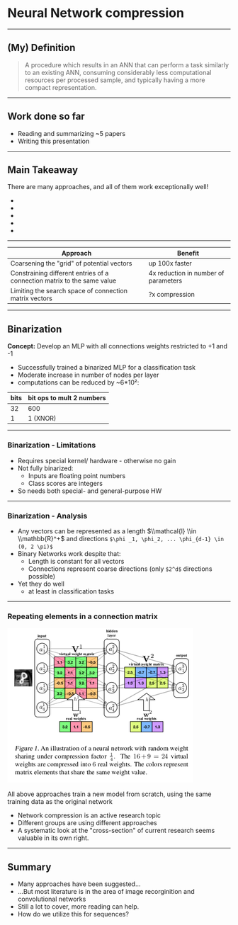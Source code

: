 # Neural Network compression

---

## (My) Definition
> A procedure which results in an ANN that can perform a task similarly to an existing ANN, consuming considerably less computational resources per processed sample, and typically having a more compact representation.

---

## Work done so far
* Reading and summarizing ~5 papers
* Writing this presentation

---

## Main Takeaway
There are many approaches, and all of them work exceptionally well!
 
*  <!-- .element: style="color: #202020;" -->
*  <!-- .element: style="color: #202020;" -->
*  <!-- .element: style="color: #202020;" -->
*  <!-- .element: style="color: #202020;" -->
*  <!-- .element: style="color: #202020;" -->


---


| Approach | Benefit |
| --- | --- |
| Coarsening the "grid" of potential vectors  | up 100x faster |
| Constraining different entries of a connection matrix to the same value | 4x reduction in number of parameters |
| Limiting the search space of connection matrix vectors |  ?x compression | 


---


## Binarization
**Concept:**  Develop an MLP with all connections weights restricted to +1 and -1
* Successfully trained a binarized MLP for a classification task <!-- .element: class="fragment" -->
* Moderate increase in number of nodes per layer  <!-- .element: class="fragment" -->
* computations can be reduced by ~6*10&sup2;: <!-- .element: class="fragment" -->

| bits | bit ops to mult 2 numbers | 
| ---- | ----- |
| 32   | 600 |
| 1    | 1 (XNOR) |
 <!-- .element: class="fragment" --> 


---

### Binarization - Limitations
* Requires special kernel/ hardware - otherwise no gain <!-- .element: class="fragment" -->
* Not fully binarized:  <!-- .element: class="fragment" -->
    * Inputs are floating point numbers <!-- .element: class="fragment" -->
    * Class scores are integers <!-- .element: class="fragment" -->
* So needs both special- and general-purpose HW <!-- .element: class="fragment" -->

---

### Binarization - Analysis
* Any vectors can be represented as a length $\\mathcal{l} \\in \\mathbb{R}^+$ and directions `$\phi _1, \phi_2, ... \phi_{d-1} \in (0, 2 \pi)$`
* Binary Networks work despite that:
    * Length is constant for all vectors
    * Connections represent coarse directions (only `$2^d$` directions possible)
* Yet they do well 
    * at least in classification tasks

---

### Repeating elements in a connection matrix
![hashing_trick](Hashing_trick_illustration.png)

All above approaches train a new model from scratch, using the same training data as the original network



* Network compression is an active research topic
* Different groups are using different approaches
* A systematic look at the "cross-section" of current research seems valuable in its own right.

---

## Summary
* Many approaches have been suggested...
* ...But most literature is in the area of image recorginition and convolutional networks
* Still a lot to cover, more reading can help.
* How do we utilize this for sequences? 
